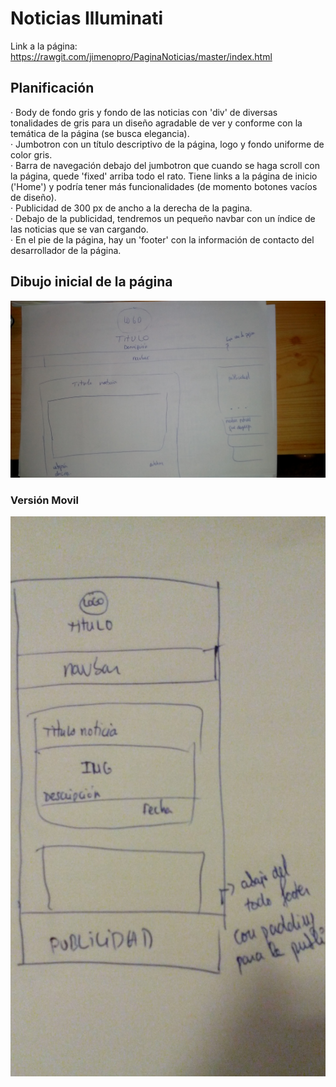 # Noticias Illuminati

Link a la página: https://rawgit.com/jimenopro/PaginaNoticias/master/index.html

## Planificación

  · Body de fondo gris y fondo de las noticias con 'div' de diversas tonalidades de gris para un diseño agradable de ver y conforme con la temática de la página (se busca elegancia).<br>
  · Jumbotron con un título descriptivo de la página, logo y fondo uniforme de color gris.<br>
  · Barra de navegación debajo del jumbotron que cuando se haga scroll con la página, quede 'fixed' arriba todo el rato. Tiene links a la página de inicio ('Home') y podría tener más funcionalidades (de momento botones vacíos de diseño).<br>
  · Publicidad de 300 px de ancho a la derecha de la pagina.<br>
  · Debajo de la publicidad, tendremos un pequeño navbar con un índice de las noticias que se van cargando.<br>
  · En el pie de la página, hay un 'footer' con la información de contacto del desarrollador de la página.<br>
  
## Dibujo inicial de la página

<a href="https://raw.githubusercontent.com/jimenopro/PaginaNoticias/master/img/IMG_20170606_212917.jpg" target="_blank"><img src="https://raw.githubusercontent.com/jimenopro/PaginaNoticias/master/img/IMG_20170606_212917.jpg" border="0" alt="Boceto"></a>

### Versión Movil

<a href="https://raw.githubusercontent.com/jimenopro/PaginaNoticias/master/img/IMG_20170606_215044.jpg" target="_blank"><img src="https://raw.githubusercontent.com/jimenopro/PaginaNoticias/master/img/IMG_20170606_215044.jpg" border="0" alt="Boceto" max-width="300px"></a>
